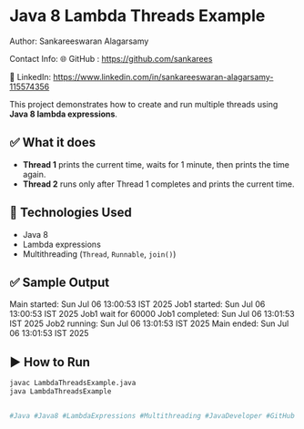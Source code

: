 # Java 8 Lambda Threads Example

Author: Sankareeswaran Alagarsamy

Contact Info:
🌐 GitHub : https://github.com/sankarees

💼 LinkedIn: https://www.linkedin.com/in/sankareeswaran-alagarsamy-115574356

This project demonstrates how to create and run multiple threads using **Java 8 lambda expressions**.

## ✅ What it does

- **Thread 1** prints the current time, waits for 1 minute, then prints the time again.
- **Thread 2** runs only after Thread 1 completes and prints the current time.

## 🧪 Technologies Used

- Java 8
- Lambda expressions
- Multithreading (`Thread`, `Runnable`, `join()`)

## ✅ Sample Output

Main started: Sun Jul 06 13:00:53 IST 2025
Job1 started: Sun Jul 06 13:00:53 IST 2025
Job1 wait for 60000
Job1 completed: Sun Jul 06 13:01:53 IST 2025
Job2 running: Sun Jul 06 13:01:53 IST 2025
Main ended: Sun Jul 06 13:01:53 IST 2025

## ▶️ How to Run

```bash
javac LambdaThreadsExample.java
java LambdaThreadsExample


#Java #Java8 #LambdaExpressions #Multithreading #JavaDeveloper #GitHub #OpenSource #SideProject #Programming #SoftwareEngineering #Developers #CodeNewbie #Tech #LearnToCode #100DaysOfCode
